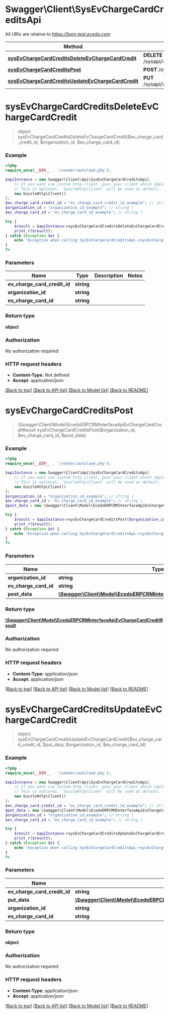 # Swagger\Client\SysEvChargeCardCreditsApi

All URIs are relative to *https://hem-test.ecedo.com*

Method | HTTP request | Description
------------- | ------------- | -------------
[**sysEvChargeCardCreditsDeleteEvChargeCardCredit**](SysEvChargeCardCreditsApi.md#sysEvChargeCardCreditsDeleteEvChargeCardCredit) | **DELETE** /sysapi/v1.0/organizations/{organizationId}/evchargecards/{evChargeCardId}/evchargecardcredits/{evChargeCardCreditId} | 
[**sysEvChargeCardCreditsPost**](SysEvChargeCardCreditsApi.md#sysEvChargeCardCreditsPost) | **POST** /sysapi/v1.0/organizations/{organizationId}/evchargecards/{evChargeCardId}/chargecardcredit | 
[**sysEvChargeCardCreditsUpdateEvChargeCardCredit**](SysEvChargeCardCreditsApi.md#sysEvChargeCardCreditsUpdateEvChargeCardCredit) | **PUT** /sysapi/v1.0/organizations/{organizationId}/evchargecards/{evChargeCardId}/evchargecardcredits/{evChargeCardCreditId} | 


# **sysEvChargeCardCreditsDeleteEvChargeCardCredit**
> object sysEvChargeCardCreditsDeleteEvChargeCardCredit($ev_charge_card_credit_id, $organization_id, $ev_charge_card_id)



### Example
```php
<?php
require_once(__DIR__ . '/vendor/autoload.php');

$apiInstance = new Swagger\Client\Api\SysEvChargeCardCreditsApi(
    // If you want use custom http client, pass your client which implements `GuzzleHttp\ClientInterface`.
    // This is optional, `GuzzleHttp\Client` will be used as default.
    new GuzzleHttp\Client()
);
$ev_charge_card_credit_id = "ev_charge_card_credit_id_example"; // string | 
$organization_id = "organization_id_example"; // string | 
$ev_charge_card_id = "ev_charge_card_id_example"; // string | 

try {
    $result = $apiInstance->sysEvChargeCardCreditsDeleteEvChargeCardCredit($ev_charge_card_credit_id, $organization_id, $ev_charge_card_id);
    print_r($result);
} catch (Exception $e) {
    echo 'Exception when calling SysEvChargeCardCreditsApi->sysEvChargeCardCreditsDeleteEvChargeCardCredit: ', $e->getMessage(), PHP_EOL;
}
?>
```

### Parameters

Name | Type | Description  | Notes
------------- | ------------- | ------------- | -------------
 **ev_charge_card_credit_id** | **string**|  |
 **organization_id** | **string**|  |
 **ev_charge_card_id** | **string**|  |

### Return type

**object**

### Authorization

No authorization required

### HTTP request headers

 - **Content-Type**: Not defined
 - **Accept**: application/json

[[Back to top]](#) [[Back to API list]](../../README.md#documentation-for-api-endpoints) [[Back to Model list]](../../README.md#documentation-for-models) [[Back to README]](../../README.md)

# **sysEvChargeCardCreditsPost**
> \Swagger\Client\Model\EcedoERPCRMInterfaceApiEvChargeCardCreditResult sysEvChargeCardCreditsPost($organization_id, $ev_charge_card_id, $post_data)



### Example
```php
<?php
require_once(__DIR__ . '/vendor/autoload.php');

$apiInstance = new Swagger\Client\Api\SysEvChargeCardCreditsApi(
    // If you want use custom http client, pass your client which implements `GuzzleHttp\ClientInterface`.
    // This is optional, `GuzzleHttp\Client` will be used as default.
    new GuzzleHttp\Client()
);
$organization_id = "organization_id_example"; // string | 
$ev_charge_card_id = "ev_charge_card_id_example"; // string | 
$post_data = new \Swagger\Client\Model\EcedoERPCRMInterfaceApiEvChargeCardCreditPostData(); // \Swagger\Client\Model\EcedoERPCRMInterfaceApiEvChargeCardCreditPostData | 

try {
    $result = $apiInstance->sysEvChargeCardCreditsPost($organization_id, $ev_charge_card_id, $post_data);
    print_r($result);
} catch (Exception $e) {
    echo 'Exception when calling SysEvChargeCardCreditsApi->sysEvChargeCardCreditsPost: ', $e->getMessage(), PHP_EOL;
}
?>
```

### Parameters

Name | Type | Description  | Notes
------------- | ------------- | ------------- | -------------
 **organization_id** | **string**|  |
 **ev_charge_card_id** | **string**|  |
 **post_data** | [**\Swagger\Client\Model\EcedoERPCRMInterfaceApiEvChargeCardCreditPostData**](../Model/EcedoERPCRMInterfaceApiEvChargeCardCreditPostData.md)|  |

### Return type

[**\Swagger\Client\Model\EcedoERPCRMInterfaceApiEvChargeCardCreditResult**](../Model/EcedoERPCRMInterfaceApiEvChargeCardCreditResult.md)

### Authorization

No authorization required

### HTTP request headers

 - **Content-Type**: application/json
 - **Accept**: application/json

[[Back to top]](#) [[Back to API list]](../../README.md#documentation-for-api-endpoints) [[Back to Model list]](../../README.md#documentation-for-models) [[Back to README]](../../README.md)

# **sysEvChargeCardCreditsUpdateEvChargeCardCredit**
> object sysEvChargeCardCreditsUpdateEvChargeCardCredit($ev_charge_card_credit_id, $put_data, $organization_id, $ev_charge_card_id)



### Example
```php
<?php
require_once(__DIR__ . '/vendor/autoload.php');

$apiInstance = new Swagger\Client\Api\SysEvChargeCardCreditsApi(
    // If you want use custom http client, pass your client which implements `GuzzleHttp\ClientInterface`.
    // This is optional, `GuzzleHttp\Client` will be used as default.
    new GuzzleHttp\Client()
);
$ev_charge_card_credit_id = "ev_charge_card_credit_id_example"; // string | 
$put_data = new \Swagger\Client\Model\EcedoERPCRMInterfaceApiEvChargeCardCreditPutData(); // \Swagger\Client\Model\EcedoERPCRMInterfaceApiEvChargeCardCreditPutData | 
$organization_id = "organization_id_example"; // string | 
$ev_charge_card_id = "ev_charge_card_id_example"; // string | 

try {
    $result = $apiInstance->sysEvChargeCardCreditsUpdateEvChargeCardCredit($ev_charge_card_credit_id, $put_data, $organization_id, $ev_charge_card_id);
    print_r($result);
} catch (Exception $e) {
    echo 'Exception when calling SysEvChargeCardCreditsApi->sysEvChargeCardCreditsUpdateEvChargeCardCredit: ', $e->getMessage(), PHP_EOL;
}
?>
```

### Parameters

Name | Type | Description  | Notes
------------- | ------------- | ------------- | -------------
 **ev_charge_card_credit_id** | **string**|  |
 **put_data** | [**\Swagger\Client\Model\EcedoERPCRMInterfaceApiEvChargeCardCreditPutData**](../Model/EcedoERPCRMInterfaceApiEvChargeCardCreditPutData.md)|  |
 **organization_id** | **string**|  |
 **ev_charge_card_id** | **string**|  |

### Return type

**object**

### Authorization

No authorization required

### HTTP request headers

 - **Content-Type**: application/json
 - **Accept**: application/json

[[Back to top]](#) [[Back to API list]](../../README.md#documentation-for-api-endpoints) [[Back to Model list]](../../README.md#documentation-for-models) [[Back to README]](../../README.md)

